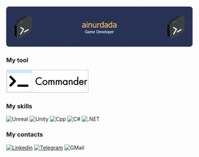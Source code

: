 <p align="center">
<img src="Images/github-header-image.png">
</p> 

### My tool
[![Commander](Images/CommanderLabel222_new.png)](https://github.com/ainurdada/com.dada.commander)

### My skills  
![Unreal](https://img.shields.io/badge/Unreal-273254?style=for-the-badge&logo=unrealengine)
![Unity](https://img.shields.io/badge/Unity-273254?style=for-the-badge&logo=unity)
![Cpp](https://img.shields.io/badge/C++-273254?style=for-the-badge&logo=cplusplus&logoColor=a6caf0)
![C#](https://img.shields.io/badge/C%23-273254?style=for-the-badge&logo=csharp&logoColor=8a2be2)
![.NET](https://img.shields.io/badge/.NET-273254?style=for-the-badge&logo=.net&logoColor=00ABE6)

### My contacts  
[![Linkedin](https://img.shields.io/badge/LinkedIn-273254?style=for-the-badge&logo=LinkedIn)](https://www.linkedin.com/in/ainurdada/)
[![Telegram](https://img.shields.io/badge/Telegram-273254?style=for-the-badge&logo=Telegram)](https://t.me/ainurdada)
![GMail](https://img.shields.io/badge/ainurdada@gmail.com-273254?style=for-the-badge&logo=GMail)

